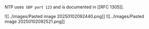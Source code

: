 NTP uses` UDP port 123` and is documented in [[RFC 1305]].

![[../images/Pasted image 20250102092440.png]]
![[../images/Pasted image 20250102092521.png]]